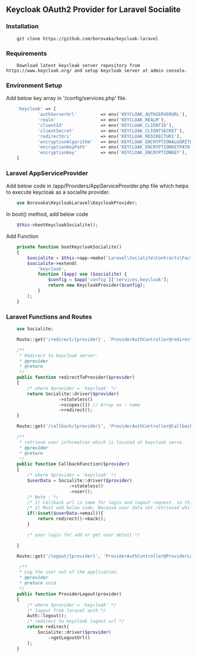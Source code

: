 ## Keycloak OAuth2 Provider for Laravel Socialite

### Installation
```
    git clone https://github.com/borovaka/keycloak-laravel
```

### Requirements

        Download latest keycloak server repository from https://www.keycloak.org/ and setup keycloak server at admin console.

### Environment Setup

Add below key array in '/config/services.php' file.
```php
    'keycloak' => [
            'authServerUrl'         => env('KEYCLOAK_AUTHSERVERURL'),
            'realm'                 => env('KEYCLOAK_REALM'),
            'clientId'              => env('KEYCLOAK_CLIENTID'),
            'clientSecret'          => env('KEYCLOAK_CLIENTSECRET'),
            'redirectUri'           => env('KEYCLOAK_REDIRECTURI'),
            'encryptionAlgorithm'   => env('KEYCLOAK_ENCRYPTIONALGORITHM'),
            'encryptionKeyPath'     => env('KEYCLOAK_ENCRYPTIONKEYPATH'),
            'encryptionKey'         => env('KEYCLOAK_ENCRYPTIONKEY'),
    ]
```
### Laravel AppServiceProvider

Add below code in /app/Providers/AppServiceProvider.php
file which helps to execute keycloak as a socialite provider.

```php
    use Borovaka\KeycloakLaravel\KeycloakProvider;
```

In boot() method, add below code

```php
    $this->bootKeycloakSocialite();
```

Add Function

```php
    private function bootKeycloakSocialite()
    {
        $socialite = $this->app->make('Laravel\Socialite\Contracts\Factory');
        $socialite->extend(
            'keycloak',
            function ($app) use ($socialite) {
                $config = $app['config']['services.keycloak'];
                return new KeycloakProvider($config);
            }
        );
    }
```

### Laravel Functions and Routes

```php
    use Socialite;
```

```php
    Route::get('/redirect/{provider}', 'ProviderAuthController@redirectToProvider');

    /**
     * Redirect to keycloak server.
     * @provider
     * @return
     */
    public function redirectToProvider($provider)
    {
        /* where $provider = 'keycloak' */
        return Socialite::driver($provider)
                    ->stateless()
                    ->scopes([]) // Array ex : name
                    ->redirect();
    }
```

```php
    Route::get('/callback/{provider}', 'ProviderAuthController@CallbackFunction');

    /**
     * retrieve user information which is located at keycloak serve.
     * @provider
     * @return
     */
    public function CallbackFunction($provider)
    {
        /* where $provider = 'keycloak' */
        $userData = Socialite::driver($provider)
                        ->stateless()
                        ->user();
        /* Note : */
        /* 1) Callback url is same for login and logout request. so this function executed twice. */
        /* 2) Must add below code, Because user data not retrieved while logout calls is requested. */
        if(!isset($userData->email)){
            return redirect()->back();
        }

        /* your logic for add or get user detail */

    }
```

```php
    Route::get('/logout/{provider}', 'ProviderAuthController@ProviderLogout');

     /**
     * Log the user out of the application.
     * @provider
     * @return void
     */
    public function ProviderLogout(provider)
    {
        /* where $provider = 'keycloak' */
        /* logout from laravel auth */
        Auth::logout();
        /* redirect to keycloak logout url */
        return redirect(
            Socialite::driver($provider)
                ->getLogoutUrl()
        );
    }
```
